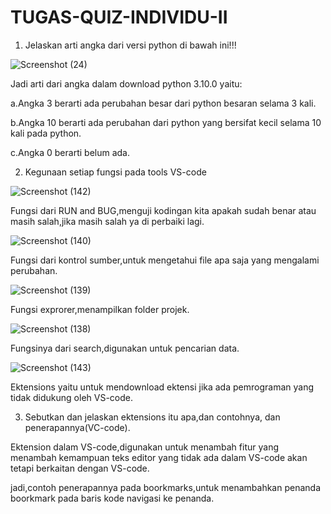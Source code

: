 # TUGAS-QUIZ-INDIVIDU-II

1. Jelaskan arti angka dari versi python di bawah ini!!!

![Screenshot (24)](https://user-images.githubusercontent.com/93031806/138679114-80770a39-ef85-4530-b2ed-0d16fb8a0325.png)

Jadi arti dari angka dalam download python 3.10.0 yaitu:

a.Angka 3 berarti ada perubahan besar dari python besaran selama 3 kali.

b.Angka 10 berarti ada perubahan dari python yang bersifat kecil selama 10 kali pada python.

c.Angka 0 berarti belum ada.

2. Kegunaan setiap fungsi pada tools VS-code

![Screenshot (142)](https://user-images.githubusercontent.com/93031806/138679915-6d7f3e6e-93e1-4d9c-9e1c-839134926998.png)

Fungsi dari RUN and BUG,menguji kodingan kita apakah sudah benar atau masih salah,jika masih salah ya di perbaiki lagi.

![Screenshot (140)](https://user-images.githubusercontent.com/93031806/138680247-701a8d7e-4987-4bc2-b1fc-3c27e75375e7.png)

Fungsi dari kontrol sumber,untuk mengetahui file apa saja yang mengalami perubahan.

![Screenshot (139)](https://user-images.githubusercontent.com/93031806/138680636-0cf483d9-49d6-4fcb-9226-1ac2f430462c.png)

Fungsi exprorer,menampilkan folder projek.

![Screenshot (138)](https://user-images.githubusercontent.com/93031806/138680922-5c84f16c-4d54-4dc8-8d6b-0e16f9c5ce00.png)

Fungsinya dari search,digunakan untuk pencarian data.

![Screenshot (143)](https://user-images.githubusercontent.com/93031806/138681120-f005cb6d-d1e1-4506-ae59-e2b0451c4d03.png)

Ektensions yaitu untuk mendownload ektensi jika ada pemrograman yang tidak didukung oleh VS-code.

3. Sebutkan dan jelaskan ektensions itu apa,dan contohnya, dan penerapannya(VC-code).

Ektension dalam VS-code,digunakan untuk menambah fitur yang menambah kemampuan teks editor yang tidak ada dalam VS-code akan tetapi berkaitan dengan VS-code.

jadi,contoh penerapannya pada boorkmarks,untuk menambahkan penanda boorkmark pada baris kode navigasi ke penanda.





























































